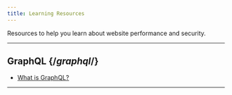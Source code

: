 ```yaml
---
title: Learning Resources
---
```


Resources to help you learn about website performance and security.

---

## GraphQL {/*graphql*/}

- <a href="/guides/what_is_graphql">What is GraphQL?</a>

---